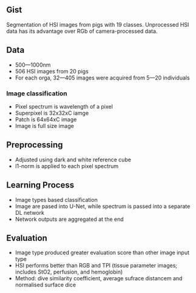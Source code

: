 
## Gist
Segmentation of HSI images from pigs with 19 classes. Unprocessed HSI data has its advantage over RGb of camera-processed data.


## Data
- 500—1000nm
- 506 HSI images from 20 pigs
- For each orga, 32—405 images were acquired from 5—20 individuals

### Image classification
- Pixel spectrum is wavelength of a pixel
- Superpixel is 32x32xC iamge
- Patch is 64x64xC image
- Image is full size image


## Preprocessing
- Adjusted using dark and white reference cube
- l1-norm is applied to each pixel spectrum


## Learning Process
- Image types based classification
- Image are pased into U-Net, while spectrum is passed into a separate DL network
- Network outputs are aggregated at the end


## Evaluation
- Image type produced greater evaluation score than other image input type
- HSI performs better than RGB and TPI (tissue parameter images; includes StO2, perfusion, and hemoglobin)
- Method: dive similarity coefficient, average sufrace distancem and normalised surface dice